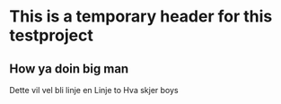 
# This is a temporary header for this testproject

## How ya doin big man

Dette vil vel bli linje en
Linje to
Hva skjer boys
